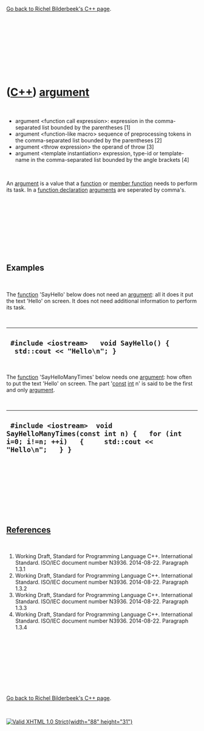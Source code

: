 

[Go back to Richel Bilderbeek's C++ page](Cpp.htm).

 

 

 

 

 

([C++](Cpp.htm)) [argument](CppArgument.htm)
============================================

 

-   argument &lt;function call expression&gt;: expression in the
    comma-separated list bounded by the parentheses \[1\]
-   argument &lt;function-like macro&gt; sequence of preprocessing
    tokens in the comma-separated list bounded by the parentheses \[2\]
-   argument &lt;throw expression&gt; the operand of throw \[3\]
-   argument &lt;template instantiation&gt; expression, type-id or
    template-name in the comma-separated list bounded by the angle
    brackets \[4\]

 

An [argument](CppArgument.htm) is a value that a
[function](CppFunction.htm) or [member function](CppMemberFunction.htm)
needs to perform its task. In a [function
declaration](CppFunctionDeclaration.htm) [arguments](CppArgument.htm)
are seperated by comma's.

 

 

 

 

 

Examples
--------

 

The [function](CppFunction.htm) 'SayHello' below does not need an
[argument](CppArgument.htm): all it does it put the text 'Hello' on
screen. It does not need additional information to perform its task.

 

  ------------------------------------------------------------------------
  ` #include <iostream>   void SayHello() {   std::cout << "Hello\n"; }`
  ------------------------------------------------------------------------

 

The [function](CppFunction.htm) 'SayHelloManyTimes' below needs one
[argument](CppArgument.htm): how often to put the text 'Hello' on
screen. The part '[const](CppConst.htm) [int](CppInt.htm) n' is said to
be the first and only [argument](CppArgument.htm).

 

  --------------------------------------------------------------------------------------------------------------------------------
  ` #include <iostream>  void SayHelloManyTimes(const int n) {   for (int i=0; i!=n; ++i)   {     std::cout << "Hello\n";   } }`
  --------------------------------------------------------------------------------------------------------------------------------

 

 

 

 

 

[References](CppReferences.htm)
-------------------------------

 

1.  Working Draft, Standard for Programming Language C++.
    International Standard. ISO/IEC document number N3936. 2014-08-22.
    Paragraph 1.3.1
2.  Working Draft, Standard for Programming Language C++.
    International Standard. ISO/IEC document number N3936. 2014-08-22.
    Paragraph 1.3.2
3.  Working Draft, Standard for Programming Language C++.
    International Standard. ISO/IEC document number N3936. 2014-08-22.
    Paragraph 1.3.3
4.  Working Draft, Standard for Programming Language C++.
    International Standard. ISO/IEC document number N3936. 2014-08-22.
    Paragraph 1.3.4

 

 

 

 

 

[Go back to Richel Bilderbeek's C++ page](Cpp.htm).



 

[![Valid XHTML 1.0 Strict](valid-xhtml10.png){width="88"
height="31"}](http://validator.w3.org/check?uri=referer)
